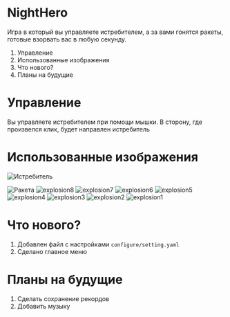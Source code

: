 # NightHero
Игра в который вы управляете истребителем, а за вами гонятся ракеты, готовые взорвать вас в любую секунду.

1. Управление
2. Использованные изображения 
3. Что нового?
4. Планы на будущие


# Управление
Вы управляете истребителем при помощи мышки. В сторону, где произвелся клик, будет направлен истребитель

# Использованные изображения 


![Истребитель](https://github.com/user-attachments/assets/fdd02b08-d589-46e2-b8bd-33283c00c777)

![Ракета](https://github.com/user-attachments/assets/8d21e1f4-3043-4732-8bef-5a882b83e094)
![explosion8](https://github.com/user-attachments/assets/fea93082-0264-4031-bc97-e41176d5ba93)
![explosion7](https://github.com/user-attachments/assets/d6c7d92b-fb4a-43f1-988e-58f00202a0cd)
![explosion6](https://github.com/user-attachments/assets/00ff818a-140d-4892-852f-33727aa75815)
![explosion5](https://github.com/user-attachments/assets/4a633c58-d936-4044-b6a7-30dfba875499)
![explosion4](https://github.com/user-attachments/assets/0e1deb4d-a83e-4ee8-8e3e-cbff0616248f)
![explosion3](https://github.com/user-attachments/assets/29bc8041-ac37-4a1b-8aec-4c78bb58bf79)
![explosion2](https://github.com/user-attachments/assets/a5feaf64-2d74-46ab-992a-a1ee65137601)
![explosion1](https://github.com/user-attachments/assets/86deeb11-79b7-4ac4-8cf0-217c3b4f9c3c)

# Что нового?
1. Добавлен файл с настройками `configure/setting.yaml`
2. Сделано главное меню

# Планы на будущие
1. Сделать сохранение рекордов 
2. Добавить музыку
